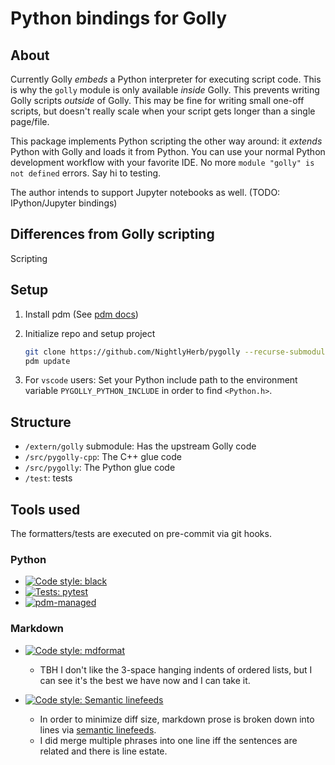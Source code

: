 # Python bindings for Golly

## About

Currently Golly _embeds_ a Python interpreter for executing script code.
This is why the `golly` module is only available _inside_ Golly.
This prevents writing Golly scripts _outside_ of Golly.
This may be fine for writing small one-off scripts,
but doesn't really scale when your script gets longer than a single page/file.

This package implements Python scripting the other way around:
it _extends_ Python with Golly and loads it from Python.
You can use your normal Python development workflow with your favorite IDE.
No more `module "golly" is not defined` errors. Say hi to testing.

The author intends to support Jupyter notebooks as well.
(TODO: IPython/Jupyter bindings)

## Differences from Golly scripting

Scripting

## Setup

1. Install pdm (See [pdm docs](https://pdm.fming.dev))

1. Initialize repo and setup project

   ```sh
   git clone https://github.com/NightlyHerb/pygolly --recurse-submodules
   pdm update
   ```

1. For `vscode` users:
   Set your Python include path
   to the environment variable `PYGOLLY_PYTHON_INCLUDE`
   in order to find `<Python.h>`.

## Structure

- `/extern/golly` submodule: Has the upstream Golly code
- `/src/pygolly-cpp`: The C++ glue code
- `/src/pygolly`: The Python glue code
- `/test`: tests

## Tools used

The formatters/tests are executed on pre-commit via git hooks.

### Python

- [![Code style: black](https://img.shields.io/badge/code_style-black-black)](https://github.com/psf/black)
- [![Tests: pytest](https://img.shields.io/badge/tests-pytest-blue)](https://pytest.org)
- [![pdm-managed](https://img.shields.io/badge/pdm-managed-blueviolet)](https://pdm.fming.dev)
### Markdown

- [![Code style: mdformat](https://img.shields.io/badge/code_style-mdformat-0000ff)](https://github.com/executablebooks/mdformat)

  - TBH I don't like the 3-space hanging indents of ordered lists,
    but I can see it's the best we have now and I can take it.

- [![Code style: Semantic linefeeds](https://img.shields.io/badge/code_style-semantic_linefeeds-default)][link-sem-lf]

  - In order to minimize diff size, markdown prose is broken down into lines via
    [semantic linefeeds][link-sem-lf].
  - I did merge multiple phrases into one line
    iff the sentences are related and there is line estate.

[link-sem-lf]: https://rhodesmill.org/brandon/2012/one-sentence-per-line/
